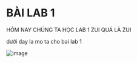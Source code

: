 # BÀI LAB 1

HÔM NAY CHÚNG TA HỌC LAB 1 ZUI QUÁ LÀ ZUI

dưới day la mo ta cho bai lab 1

![image](https://github.com/user-attachments/assets/1b193644-9720-454c-b0b7-5c4710516969)

